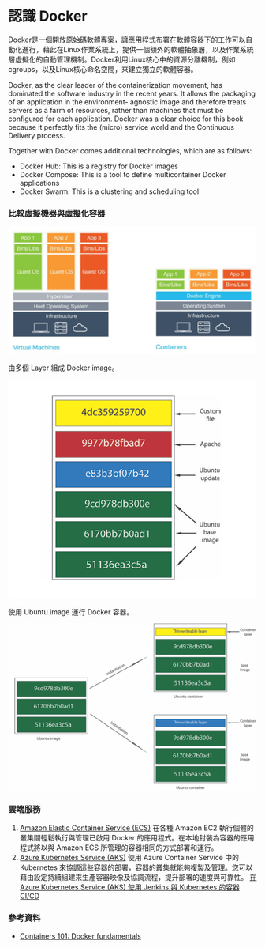 # 認識 Docker

Docker是一個開放原始碼軟體專案，讓應用程式布署在軟體容器下的工作可以自動化進行，藉此在Linux作業系統上，提供一個額外的軟體抽象層，以及作業系統層虛擬化的自動管理機制。Docker利用Linux核心中的資源分離機制，例如cgroups，以及Linux核心命名空間，來建立獨立的軟體容器。

Docker, as the clear leader of the containerization movement, has dominated the software industry in the recent years. It allows the packaging of an application in the environment- agnostic image and therefore treats servers as a farm of resources, rather than machines that must be configured for each application. Docker was a clear choice for this book because it perfectly fits the \(micro\) service world and the Continuous Delivery process.

Together with Docker comes additional technologies, which are as follows:

* Docker Hub: This is a registry for Docker images
* Docker Compose: This is a tool to define multicontainer Docker applications
* Docker Swarm: This is a clustering and scheduling tool

### 比較虛擬機器與虛擬化容器

![](.gitbook/assets/image%20%2887%29.png)

由多個 Layer 組成 Docker image。

![](.gitbook/assets/image%20%28119%29.png)

使用 Ubuntu image 運行 Docker 容器。

![](.gitbook/assets/image%20%2891%29.png)

### 雲端服務

1. [Amazon Elastic Container Service \(ECS\)](https://aws.amazon.com/tw/ecs/details/) 在各種 Amazon EC2 執行個體的叢集間輕鬆執行與管理已啟用 Docker 的應用程式。在本地封裝為容器的應用程式將以與 Amazon ECS 所管理的容器相同的方式部署和運行。
2. [Azure Kubernetes Service \(AKS\)](https://azure.microsoft.com/zh-tw/services/container-service/) 使用 Azure Container Service 中的 Kubernetes 來協調這些容器的部署，容器的叢集就能夠複製及管理。您可以藉由設定持續組建來生產容器映像及協調流程，提升部署的速度與可靠性。 [在 Azure Kubernetes Service \(AKS\) 使用 Jenkins 與 Kubernetes 的容器 CI/CD](https://azure.microsoft.com/zh-tw/solutions/architecture/container-cicd-using-jenkins-and-kubernetes-on-azure-container-service/)

### 參考資料

* [Containers 101: Docker fundamentals](https://www.infoworld.com/article/3077875/linux/containers-101-docker-fundamentals.html)



